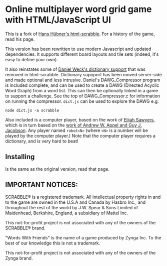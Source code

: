 # Online multiplayer word grid game with HTML/JavaScript UI

This is a fork of [Hans Hübner's html-scrabble](https://github.com/hanshuebner/html-scrabble). For a history of the game, read his page. 

This version has been rewritten to use modern Javascript and updated
dependencies. It supports different board layouts and tile sets (indeed,
it's easy to define your own).

It also reinstates some of
[Daniel Weck's dictionary support](https://github.com/danielweck/scrabble-html-ui)
that was removed in html-scrabble. Dictionary supoport has been moved
server-side and made optional and less intrusive. Daniel's DAWG_Compressor
program is included complete, and can be used to create a DAWG (Directed Acyclic
Word Graph) from a word list. This can then be optionally linked in a game
to support a challenge. See the top of DAWG_Compressor.c for information on
running the compressor. `dict.js` can be used to explore the DAWG e.g.
```
node dict.js -a scrabble
```

Also included is a computer player, based on the work of [Elijah Sawyers](https://raw.githubusercontent.com/elijahsawyers/WordsWithFriendsHelper),
which is in turn based on the [work of Andrew W. Appel and Guy J. Jacobson](
https://www.cs.cmu.edu/afs/cs/academic/class/15451-s06/www/lectures/scrabble.pdf). Any player named `robot<N>` (where `<N>` is a number will be played by the computer player.) Note that the computer player requires a dictionary, and is very hard to beat!

## Installing

Is the same as the original version, read that page.

## IMPORTANT NOTICES:

SCRABBLE® is a registered trademark. All intellectual property
rights in and to the game are owned in the U.S.A and Canada by
Hasbro Inc., and throughout the rest of the world by J.W. Spear &
Sons Limited of Maidenhead, Berkshire, England, a subsidiary of
Mattel Inc.

This not-for-profit project is not associated with any of the owners of the SCRABBLE® brand.

"Words With Friends" is the name of a game produced by Zynga Inc. To the best of our knowledge this is not a trademark.

This not-for-profit project is not associated with any of the owners of the Zynga brand.


